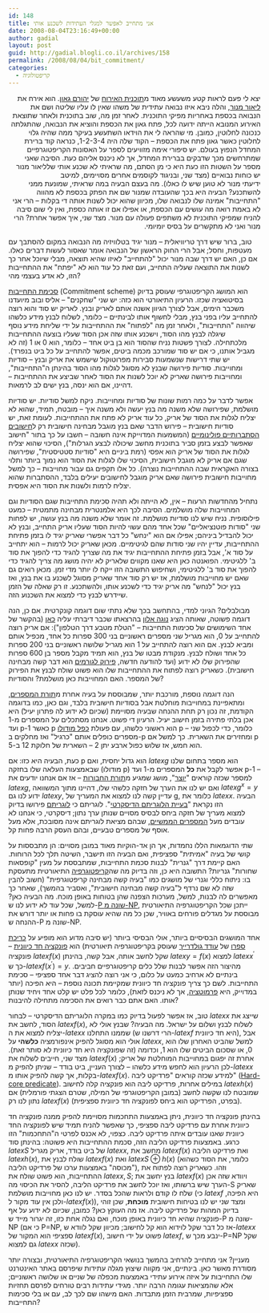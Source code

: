 ```yaml
---
id: 148
title: אני מתחייב לאפשר למגלי העתידות לשכנע אותי
date: 2008-08-04T23:16:49+00:00
author: gadial
layout: post
guid: http://gadial.blogli.co.il/archives/158
permalink: /2008/08/04/bit_commitment/
categories:
  - קריפטולוגיה
---
```

<p dir="rtl">
  יצא לי פעם לראות קטע משעשע מאוד מ<a href="http://he.wikipedia.org/wiki/%D7%A9%D7%99%D7%A9%D7%99_%D7%91%D7%92%D7%90%D7%95%D7%9F" target="_blank">תוכנית האירוח</a> של <a href="http://he.wikipedia.org/wiki/%D7%99%D7%94%D7%95%D7%A8%D7%9D_%D7%92%D7%90%D7%95%D7%9F" target="_blank">יהורם גאון</a>. הוא אירח את <a href="http://www.liormanor.co.il/" target="_blank">ליאור מנור</a>, והלה ניבא איזו נבואה עתידית של משהו שאין לו עליו שליטה ושם את הנבואה בכספת באחריות מפיקי התוכנית. לאחר זמן מה, שוב בתוכנית ולאחר שתוצאת האירוע המנובא הייתה ידועה לכל, פתח גאון את הכספת והוציא את הנבואה, שהתגלתה כנכונה לחלוטין, כמובן. מי שהראה לי את הוידאו השתעשע בעיקר ממה שהיה גלוי לחלוטין כאשר גאון פתח את הכספת &#8211; הקוד שלה היה 1-2-3-4, כנראה קוד ברירת המחדל הנפוץ בעולם. יש סיפורי אימה מזוויעים לספר על האסונות הקריפטוגרפיים שמתרחשים מכך שדבקים בברירת המחדל, אך לא ניכנס אליהם כעת. הסיבה שאני מספר על השטות הזו כעת היא כי מן הסתם, מה שראיתי לא שכנע אותי שלליאור מנור יש כוחות נבואיים (מצד שני, ובניגוד לקוסמים אחרים מסויימים, למיטב<br /> ידיעתי מנור לא טוען שיש לו כאלו). מה בעצם הבעיה במה שראיתי, שמונעת ממני להשתכנע? הבעיה היא בכך שהעובדה שמנור שם את הפתק בכספת לא מהווה "התחייבות" אמינה שלו לנבואה שלו, מכיוון שהוא יכול לשנות אותה די בקלות &#8211; הרי אני לא באמת רואה מה עושים עם הכספת, או אפילו אם זו אותה כספת, ואין לי שום סיבה להניח שמפיקי התוכנית לא משתפים פעולה עם מנור. מצד שני, איך אפשר אחרת? הרי מנור ואני לא מתקשרים על בסיס יומיומי.
</p>

טוב, ברור שיש דרך טריוויאלית &#8211; מנור יגיד בטלוויזיה מה הנבואה במקום להסתבך עם מעטפות, וחסל; אבל הרי החוק הראשון של הנבואה אומר שאסור לעשות דברים כאלו. אם כן, האם יש דרך שבה מנור יכול "להתחייב" לאיזו שהיא תוצאה, מבלי שיוכל אחר כך לשנות את התוצאה שעליה התחייב, ועם זאת כל עוד הוא לא "יפתח" את ההתחייבות הזו, לא אדע בעצמי מהי?

<a href="http://en.wikipedia.org/wiki/Commitment_scheme" target="_blank">סכימת התחייבות</a> (Commitment scheme) הוא המושג הקריפטוגרפי שעוסק בדיוק בסיטואציה שכזו. הרעיון התיאורטי הוא כזה: יש שני "שחקנים" &#8211; אליס ובוב מיועדנו משכבר הימים, אבל לצורך הגיוון אשנה אותם לאריק ובנץ. לאריק יש סוד והוא רוצה להתחייב עליו בפני בנץ, מבלי לחשוף אותו לבינתיים &#8211; כלומר, לשלוח לבנץ מידע כלשהו שיהווה "התחייבות", ולאחר זמן מה "לפתוח" את ההתחייבות על ידי שליחת מידע נוסף שיגלה לבנץ מהו הסוד, וישכנע אותו שזה אכן הסוד שעליו בוצעה ההתחייבות מלכתחילה. לצורך פשטות נניח שהסוד הוא בן ביט אחד &#8211; כלומר, הוא 0 או 1 (זה לא מגביל אותנו, כי אם יש סוד שמורכב מכמה ביטים, אפשר להתחייב על כל ביט בנפרד). יש שתי דרישות שנשמעות סבירות מפרוטוקול שישמש את אריק ובנץ &#8211; סודיות ומחוייבות. סודיות פירושה שבנץ לא מסוגל לגלות מהו הסוד בהינתן ה"התחייבות", ומחוייבות פירושה שאריק לא יוכל לשנות את הסוד לאחר שביצע את ההתחייבות &#8211; דהיינו, אם הוא ינסה, בנץ ישים לב לרמאות.

אפשר לדבר על כמה רמות שונות של סודיות ומחוייבות. ניקח למשל סודיות. יש סודיות מושלמת, שפירושה שלא משנה מה בנץ יעשה ולא משנה איך &#8211; מובטח, תמיד, שהוא לא יצליח לגלות את הסוד של אריק, כל עוד אריק לא פתח את ההתחייבות. לעומת זאת, יש סודיות חישובית &#8211; פירוש הדבר שאם בנץ מוגבל מבחינה חישובית רק ל<a href="http://he.wikipedia.org/wiki/%D7%9E%D7%9B%D7%95%D7%A0%D7%AA_%D7%98%D7%99%D7%95%D7%A8%D7%99%D7%A0%D7%92_%D7%94%D7%A1%D7%AA%D7%91%D7%A8%D7%95%D7%AA%D7%99%D7%AA" target="_blank">חישובים הסתברותיים פולינומיים</a> (המשמעות המדוייקת אינה חשובה &#8211; חשבו על כך בתור "חישוב שאפשר לבצע בזמן סביר בתוכנית מחשב שיכולה לבצע הגרלות"), הסיכוי שהוא יצליח לגלות את הסוד של אריק הוא אפסי (רמת ביניים היא "סודיות סטטיסטית", שפירושה שגם אם אריק לא מוגבל חישובית, הסיכוי שלו לגלות את הסוד הוא נמוך ביותר ותלוי בצורה האקראית שבה ההתחייבות נוצרה). כל אלו תקפים גם עבור מחוייבות &#8211; כך למשל מחוייבות חישובית פירושה שאם אריק מוגבל לחישובים יעילים בלבד, ההסתברות שהוא יצליח לרמות ולשנות את הסוד היא אפסית.

נתחיל מהחדשות הרעות &#8211; אין, לא הייתה ולא תהיה סכימת התחייבות שגם הסודיות וגם המחוייבות שלה מושלמים. הסיבה לכך היא אלמנטרית מבחינה מתמטית &#8211; כמעט פילוסופית. נניח שיש לנו סודיות מושלמת. זה אומר שלא משנה מה בנץ עושה, יש לפחות שני "סודות פוטנציאליים" שכל אחד מהם עשוי להיות הסוד שעליו אריק התחייב, ובנץ לא יכול להבדיל ביניהם; אפילו אם הוא "ינחש" כל דבר אפשרי שאריק יגיד לו בזמן פתיחת ההתחייבות, עדיין יהיו שני סודות שהם לגיטימיים. מכאן שאריק יכול לרמות &#8211; הוא יתחייב על סוד א', אבל בזמן פתיחת ההתחייבות יגיד את מה שצריך להגיד כדי להפוך את סוד ב' ללגיטימי. הפואנטה כאן היא שאנו מקווים שלאריק לא יהיה מושג מה צריך להגיד כדי להפוך את סוד ב' ללגיטימי, ושחיפוש התשובה הזו ייקח לו יותר מדי זמן. מכאן רואים גם שאם יש מחוייבות מושלמת, אז יש רק סוד אחד שאריק מסוגל לשכנע בו את בנץ, ואז בנץ יכול "לנחש" מה אריק יגיד כדי לשכנע אותו, ולהשתכנע. זו רק שאלה של הזמן שיידרש לבנץ כדי למצוא את השכנוע הזה.

מבולבלים? הגיוני למדי, בהתחשב בכך שלא נתתי שום דוגמה קונקרטית. אם כן, הנה דוגמה פשוטה, שאותה הציג <a href="http://he.wikipedia.org/wiki/%D7%A0%D7%95%D7%92%D7%94_%D7%90%D7%9C%D7%95%D7%9F" target="_blank">נוגה אלון</a> בהרצאתו שכבר דיברתי עליה <a href="http://www.gadial.net/?p=146" target="_blank">כאן</a> (בהקשר של אחד השימושים של סכימות התחייבות &#8211; "הטלת מטבע דרך הטלפון"): אם אריק רוצה להתחייב על 0, הוא מגריל שני מספרים ראשוניים בני 300 ספרות כל אחד, מכפיל אותם ומביא לבנץ. אם הוא רוצה להתחייב על 1 הוא מגריל שלושה ראשוניים בני 200 ספרות כל אחד ושולח לבנץ. מנקודת מבטו של בנץ, הוא תמיד מקבל מספר בן 600 ספרות שהפירוק שלו לא ידוע (ועד להודעה חדשה, <a href="http://he.wikipedia.org/wiki/%D7%A4%D7%99%D7%A8%D7%95%D7%A7_%D7%9C%D7%92%D7%95%D7%A8%D7%9E%D7%99%D7%9D" target="_blank">פירוק לגורמים</a> הוא דבר קשה מבחינה חישובית). כשאריק רוצה לפתוח את ההתחייבות שלו הוא פשוט שולח לבנץ את הפירוק של המספר. האם המחוייבות כאן מושלמת? והסודיות?

הנה דוגמה נוספת, מורכבת יותר, שמבוססת על בעיה אחרת מ<a href="http://he.wikipedia.org/wiki/%D7%AA%D7%95%D7%A8%D7%AA_%D7%94%D7%9E%D7%A1%D7%A4%D7%A8%D7%99%D7%9D" target="_blank">תורת המספרים</a>, ומתאפיינת במחוייבות מוחלטת אבל בסודיות חישובית בלבד, וגם כאן, כמו בדוגמה הקודמת, זה נכון רק תחת ההנחה שבעיה מסויימת (שכיום לא ידוע לה פתרון יעיל) היא אכן בלתי פתירה בזמן חישוב יעיל. הרעיון די פשוט. אנחנו מסתכלים על המספרים מ-1 ועד p-1 כאשר p הוא ראשוני כלשהו, עם פעולת <a href="http://he.wikipedia.org/wiki/%D7%97%D7%A9%D7%91%D7%95%D7%9F_%D7%9E%D7%95%D7%93%D7%95%D7%9C%D7%A8%D7%99" target="_blank">כפל מודולו</a> p &#8211; כלומר, כדי לכפול שני מספרים כופלים אותם "כרגיל" ואז מחלקים ב-p ומחזירים את השארית. כך למשל אם p הוא חמש, אז שלוש כפול ארבע יתן 2 &#8211; השארית של חלוקת 12 ב-5.

כעת, הבעיה היא כזו: אם p הוא גדול יחסית, ואם $latex g$ הוא מספר בתחום שלנו שבאמצעות העלאה שלו בחזקה (מודולו p) אפשר לקבל את **כל** המספרים מ-1 ועד p-1 &#8211; למספר שכזה קוראים "<a href="http://he.wikipedia.org/wiki/%D7%97%D7%91%D7%95%D7%A8%D7%94_%D7%A6%D7%99%D7%A7%D7%9C%D7%99%D7%AA" target="_blank">יוצר</a>", מושג שמגיע מ<a href="http://he.wikipedia.org/wiki/%D7%AA%D7%95%D7%A8%D7%AA_%D7%94%D7%97%D7%91%D7%95%D7%A8%D7%95%D7%AA" target="_blank">תורת החבורות</a> &#8211; אז אם אנחנו יודעים את $latex g$, ואם יש לנו את הערך של חזקה כלשהי שלו, דהיינו מתוך המשוואה $latex g^x=y$ ידוע לנו גם $latex y$, עדיין קשה לנו למצוא את המעריך של g, כלומר את $latex x$. הבעיה הזו נקראת "<a href="http://he.wikipedia.org/wiki/%D7%91%D7%A2%D7%99%D7%99%D7%AA_%D7%94%D7%9C%D7%95%D7%92%D7%A8%D7%99%D7%AA%D7%9D_%D7%94%D7%93%D7%99%D7%A1%D7%A7%D7%A8%D7%98%D7%99" target="_blank">בעיית הלוגריתם הדיסקרטי</a>". לוגריתם כי <a href="http://he.wikipedia.org/wiki/%D7%9C%D7%95%D7%92%D7%A8%D7%99%D7%AA%D7%9D" target="_blank">לוגריתם</a> פירושו בדיוק  
למצוא מעריך של חזקה ביחס לבסיס מסויים שנותן ערך נתון; דיסקרטי, כי אנחנו לא עובדים מעל <a href="http://he.wikipedia.org/wiki/%D7%A9%D7%93%D7%94_%D7%94%D7%9E%D7%A1%D7%A4%D7%A8%D7%99%D7%9D_%D7%94%D7%9E%D7%9E%D7%A9%D7%99%D7%99%D7%9D" target="_blank">המספרים הממשיים</a>, שבהם מציאת לוגריתם אינה מסובכת, אלא מעל אוסף של מספרים טבעיים, ובהם העסק הרבה פחות קל.

שתי הדוגמאות הללו נחמדות, אך הן אד-הוקיות מאוד במובן מסויים: הן מתבססות על קושי של בעיה "אמיתית" ספציפית, ואם הבעיה הזו תישבר, השיטה תלך לכל הרוחות. האם קיימת דרך "גנרית" לבנות סכמת התחייבות, שמתבססת על מעין "קופסאות שחורות" גנריות? התשובה היא כן, וזה בדיוק מה שה<a href="http://he.wikipedia.org/wiki/%D7%A7%D7%A8%D7%99%D7%A4%D7%98%D7%95%D7%92%D7%A8%D7%A4%D7%99%D7%94" target="_blank">קריפטוגרפיה</a> התיאורטית מתעסקת בו: ניתוח כללי וגנרי של מושגים כמו "בעיה קשה מבחינה קריפטוגרפית" (חשוב להבין שזה לא שם נרדף ל"בעיה קשה מבחינה חישובית", ואסביר בהמשך), שאחר כך מאפשרים לה לבנות, למשל, מערכות הצפנה שהן בטוחות באופן מוכח. מה הבעיה כאן? למשל, שכל עוד לא ידוע לנו ש-<a href="http://www.gadial.net/?p=96" target="_blank">P שונה מ-NP</a>, ייתכן שכל הקריפטוגרפיה התיאורטית מבוססת על מגדלים פורחים באוויר, שכן כל מה שהיא עוסקת בו פחות או יותר דורש את ההנחה ש-P שונה מ-NP.

אחד המושגים הבסיסיים ביותר, אולי הבסיסי ביותר (יש סיבה מדוע הוא מופיע על <a href="http://books.google.com/books?hl=en&id=uyhDTk-2arMC&dq=oded+goldreich&printsec=frontcover&source=web&ots=CKbZ-PZ7m9&sig=k1qb3hZ2DJ9-Ed7z3_VoTDJVL2A&sa=X&oi=book_result&resnum=5&ct=result" target="_blank">כריכת ספרו</a> של <a href="http://en.wikipedia.org/wiki/Oded_Goldreich" target="_blank">עודד גולדרייך</a> שעוסק בקריפטוגרפיה תיאורטית) הוא <a href="http://he.wikipedia.org/wiki/%D7%A4%D7%95%D7%A0%D7%A7%D7%A6%D7%99%D7%94_%D7%97%D7%93_%D7%9B%D7%99%D7%95%D7%95%D7%A0%D7%99%D7%AA" target="_blank">פונקציה חד כיוונית</a> &#8211; פונקציה $latex f(x)$ שקל לחשב אותה, אבל קשה, בהינתן $latex y=f(x)$ למצוא $latex x^\prime$ כך ש-$latex f(x^\prime)=y$. מהיצור הזה אפשר לבנות שלל כלים קריפטוגרפיים חביבים. בינתיים לא ארחיב כמעט על כלום, כי אני רוצה להציג דבר אחד ספציפי &#8211; סכימת התחייבות. לשם כך צריך פונקציה חד כיוונית שמקיימת תכונה נוספת &#8211; היא הפיכה (יותר במדוייק, היא <a href="http://he.wikipedia.org/wiki/%D7%A4%
D7%A8%D7%9E%D7%95%D7%98%D7%A6%D7%99%D7%94" target="_blank">פרמוטציה</a>, אך לא ניכנס לזאת), כלומר לכל פלט יש קלט אחד ויחיד שנותן אותו. האם אתם כבר רואים את הסכימה מתחילה להיבנות?

טוב, אז אפשר לפעול בדיוק כמו במקרה הלוגריתם הדיסקרטי &#8211; לבחור $latex x$ שייצג את הסוד, לחשב את $latex f(x)$, לשלוח לבנץ ושלום על ישראל. מה הבעיה? שבנץ אולי לא יצליח למצוא את ה-$latex x$ שממנו התחלנו (הרי דרשנו ש-$latex f$ היא חד כיוונית), אבל אולי הוא מסוגל להפיק אינפורמציה **כלשהי** על $latex x$, למשל שהביט האחרון שלו הוא 0, או שסכום הביטים שלו הוא 1, וכדומה (זה שפונקציה היא חד כיוונית לא סותר זאת). מצד שני, חייבים לשלוח את $latex f(x)$ אחרת זה יפגום במחוייבות המוחלטת של אריק; לכן הרעיון הוא לחפש מידע כלשהו &#8211; לצורך העניין, ביט בודד &#8211; שניתן להפיק מ-$latex x$ בקלות, אך קשה להפיק אותו מ-$latex f(x)$. למידע שכזה קוראים "פרדיקט ליבה" (<a href="http://en.wikipedia.org/wiki/Hard-core_predicate" target="_blank">Hard-core predicate</a>). במילים אחרות, פרדיקט ליבה הוא פונקציה קלה לחישוב $latex h(x)$ שמובטח לנו שקשה לחשב (במובן הקריפטוגרפי של המילה, שטרם הצגתי פורמלית) אם נתון לנו רק $latex f(x)$ (בפרט, הפרדיקט הוא ביחס לפונקציה חד כיוונית ספציפית).

בהינתן פונקציה חד כיוונית, ניתן באמצעות התחכמות מסויימת להפיק ממנה פונקציה חד כיוונית אחרת עם פרדיקט ליבה ספציפי, כך שאפשר להניח תמיד שיש לפונקציה החד כיוונית שאנו עובדים איתה פרדיקט ליבה. כצפוי, לא אכנס לפרטי ה"התחכמות" הזו כרגע. באמצעות פרדיקט הליבה הזה, סכמת ההתחייבות היא פשוטה: בהינתן סוד $latex S$ של ביט בודד, אריק מגריל $latex x$, מחשב את $latex f(x)$ ואת פרדיקט הליבה $latex h(x)$, שולח לבנץ את $latex f(x)$ ואת $latex S\oplus h(x)$ (כלומר, את הסוד כשהוא "מכוסה" באמצעות ערכו של פרדיקט הליבה), וזהו. כשאריק רוצה לפתוח את ההתחייבות, הוא פשוט שולח את $latex x,S$; בנץ יחשב את $latex f(x)$ ויוודא שזה אכן הערך שיש ברשותו, ואז יוכל לחשב את פרדיקט הליבה, להסיר את הכיסוי מה-S שאריק שלח לו קודם ולראות שהכל בסדר. יש לנו כאן מחוייבות מושלמת (כי $latex f$ היא הפיכה, ולכן אין עוד מקור ל-$latex f(x)$), ומצד שני יש לנו בטיחות חישובית **מוכחת**, שכן זוהי בדיוק המהות של פרדיקט ליבה. אז מה העוקץ כאן? כמובן, שכיום לא ידוע על אף פונקציה שהיא חד כיוונית באופן מוכח, ואם נגלה אחת כזו, זה יגרור מייד ש-P שונה מ-NP (כי אם P=NP, אז כל דבר שקל לוידוא הוא קל לחישוב; מכיוון שקל לוודא ש-$latex x$ ספציפי הוא המקור של $latex f(x)$, פשוט על ידי חישוב $latex f$, ינבע מכך ש-P=NP שקל גם למצוא $latex x$ שכזה).

מעניין? אני מתחייב להרחיב בהמשך בנושאי הקריפטוגרפיה התיאורטית, ובצורה יותר מסודרת מאשר כאן. בינתיים, אני מקווה שיצוץ מגלה עתידות שיפרסם באתר האינטרנט שלו התחייבות על איזה אירוע עתידי באמצעות מכפלה של שניים או שלושה ראשוניים; אלא שהמציאות עגומה הרבה יותר. מגידי עתידות רבים טורחים לפרסם תחזיות ספציפיות, שמרבית הזמן מתבדות. האם מישהו שם לכך לב, עם או בלי סכימות התחייבות?